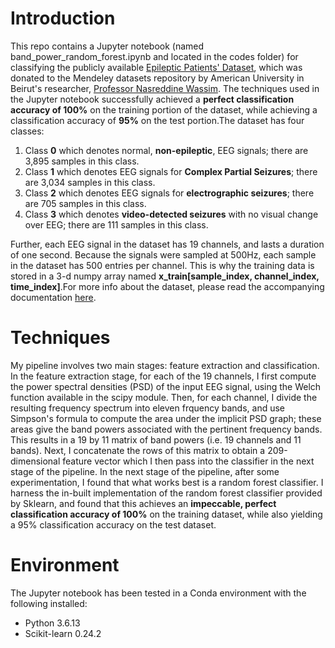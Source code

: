 # Introduction
This repo contains a Jupyter notebook (named band_power_random_forest.ipynb and located in the codes folder) for classifying the publicly available [Epileptic Patients' Dataset](https://data.mendeley.com/datasets/5pc2j46cbc/1), which was donated to the Mendeley datasets repository by American University in Beirut's researcher, [Professor Nasreddine Wassim](https://www.emedevents.com/speaker-profile/wassim-nasreddine). The techniques used in the Jupyter notebook successfully achieved a **perfect classification accuracy of 100%** on the training portion of the dataset, while achieving a classification accuracy of **95%** on the test portion.The dataset has four classes:
1. Class **0** which denotes normal, **non-epileptic**, EEG signals; there are 3,895 samples in this class.
2. Class **1** which denotes EEG signals for **Complex Partial Seizures**; there are 3,034 samples in this class.
3. Class **2** which denotes EEG signals for **electrographic seizures**; there are 705 samples in this class. 
4. Class **3** which denotes **video-detected seizures** with no visual change over EEG; there are 111 samples in this class.

Further, each EEG signal in the dataset has 19 channels, and lasts a duration of one second. Because the signals were sampled at 500Hz, each sample in the dataset has 500 entries per channel. This is why the training data is stored in a 3-d numpy array named **x_train[sample_index, channel_index, time_index]**.For more info about the dataset, please read the accompanying documentation [here](https://data.mendeley.com/public-files/datasets/5pc2j46cbc/files/6f59035d-7d61-40cf-8491-a58cc77d7818/file_downloaded).

# Techniques
My pipeline involves two main stages: feature extraction and classification. In the feature extraction stage, for each of the 19 channels, I first compute the power spectral densities (PSD) of the input EEG signal, using the Welch function available in the scipy module. Then, for each channel, I divide the resulting frequency spectrum into eleven frquency bands, and use Simpson's formula to compute the area under the implicit PSD graph; these areas give the band powers associated with the pertinent frequency bands. This results in a 19 by 11 matrix of band powers (i.e. 19 channels and 11 bands). Next, I concatenate the rows of this matrix to obtain a 209-dimensional feature vector which I then pass into the classifier in the next stage of the pipeline. In the next stage of the pipeline, after some experimentation, I found that what works best is a random forest classifier. I harness the in-built implementation of the random forest classifier provided by Sklearn, and found that this achieves an **impeccable, perfect classification accuracy of 100%** on the training dataset, while also yielding a 95% classification accuracy on the test dataset.   

# Environment
The Jupyter notebook has been tested in a Conda environment with the following installed:
- Python 3.6.13
- Scikit-learn 0.24.2
